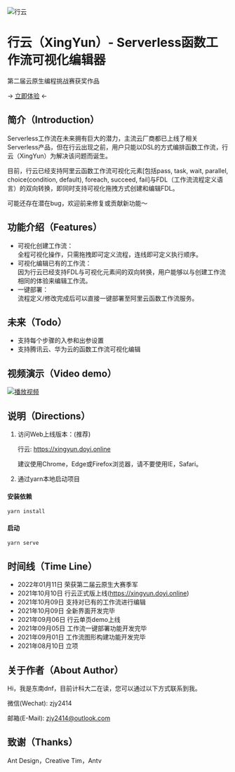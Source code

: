 ![行云](https://7463-tcb-nkd87viq9wheg653bca0d-a8621b-1304207482.tcb.qcloud.la/XingYun/行云截图.png)

# 行云（XingYun）- Serverless函数工作流可视化编辑器

第二届云原生编程挑战赛获奖作品

-> [立即体验](https://xingyun.doyi.online) <-

## 简介（Introduction）

Serverless工作流在未来拥有巨大的潜力，主流云厂商都已上线了相关Serverless产品，但在行云出现之前，用户只能以DSL的方式编排函数工作流，行云（XingYun）为解决该问题而诞生。

目前，行云已经支持阿里云函数工作流可视化元素[包括pass, task, wait, parallel, choice(condition, default), foreach, succeed, fail]与FDL（工作流流程定义语言）的双向转换，即同时支持可视化拖拽方式创建和编辑FDL。

可能还存在潜在bug，欢迎前来修复或贡献新功能～

## 功能介绍（Features）

 * 可视化创建工作流： <br/>
    全程可视化操作，只需拖拽即可定义流程，连线即可定义执行顺序。
 * 可视化编辑已有的工作流： <br/>
    因为行云已经支持FDL与可视化元素间的双向转换，用户能够以与创建工作流相同的体验来编辑工作流。
 * 一键部署： <br/>
    流程定义/修改完成后可以直接一键部署至阿里云函数工作流服务。

## 未来（Todo）

* 支持每个步骤的入参和出参设置
* 支持腾讯云、华为云的函数工作流可视化编辑

## 视频演示（Video demo）

[![播放视频](https://7463-tcb-nkd87viq9wheg653bca0d-a8621b-1304207482.tcb.qcloud.la/XingYun/bilibili播放图.png)](https://www.bilibili.com/video/BV1tQ4y1B7PU)

## 说明（Directions）

1. 访问Web上线版本：(推荐) 

    行云: https://xingyun.doyi.online

    建议使用Chrome，Edge或Firefox浏览器，请不要使用IE，Safari。

2. 通过yarn本地启动项目

#### 安装依赖
```
yarn install
```

#### 启动
```
yarn serve
```


## 时间线（Time Line）

- 2022年01月11日 荣获第二届云原生大赛季军
- 2021年10月10日 行云正式版上线(https://xingyun.doyi.online)
- 2021年10月09日 支持对已有的工作流进行编辑
- 2021年10月09日 全新界面开发完毕
- 2021年09月06日 行云单页demo上线
- 2021年09月05日 工作流一键部署功能开发完毕
- 2021年09月01日 工作流图形构建功能开发完毕
- 2021年08月10日 立项

## 关于作者（About Author）

Hi，我是东南dnf，目前计科大二在读，您可以通过以下方式联系到我。

微信(Wechat): zjy2414

邮箱(E-Mail): zjy2414@outlook.com

## 致谢（Thanks）

Ant Design，Creative Tim，Antv
